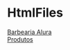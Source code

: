 # HtmlFiles

 <html lang="pt-br">
 <head>
     <meta charset="UTF-8">
     <meta http-equiv="X-UA-Compatible" content="IE=edge">
     <meta name="viewport" content="width=device-width, initial-scale=1.0">
     <title>Document</title>
 </head>
 <body>
    <a href="https://jsa04.github.io/HtmlFiles/Exercicios/barbearia-alura.html">Barbearia Alura</a><br>
    <a href="https://jsa04.github.io/HtmlFiles/Exercicios/produtos.html">Produtos</a>
 </body>
 </html>
